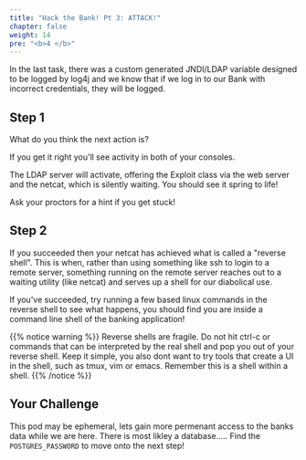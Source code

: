 ```yaml
---
title: "Hack the Bank! Pt 3: ATTACK!"
chapter: false
weight: 14
pre: "<b>4 </b>"
---
```


In the last task, there was a custom generated JNDI/LDAP variable designed to be logged by log4j and we know that if we log in to our Bank with incorrect credentials, they will be logged.

## Step 1
What do you think the next action is?

If you get it right you'll see activity in both of your consoles.

The LDAP server will activate, offering the Exploit class via the web server and the netcat, which is silently waiting. You should see it spring to life!

Ask your proctors for a hint if you get stuck!

## Step 2
If you succeeded then your netcat has achieved what is called a "reverse shell". This is when, rather than using something like ssh to login to a remote server, something running on the remote server reaches out to a waiting utility (like netcat) and serves up a shell for our diabolical use.

If you've succeeded, try running a few based linux commands in the reverse shell to see what happens, you should find you are inside a command line shell of the banking application!

{{% notice warning %}}
Reverse shells are fragile. Do not hit ctrl-c or commands that can be interpreted by the real shell and pop you out of your reverse shell. Keep it simple, you also dont want to try tools that create a UI in the shell, such as tmux, vim or emacs. Remember this is a shell within a shell.
{{% /notice %}}


## Your Challenge
This pod may be ephemeral, lets gain more permenant access to the banks data while we are here. There is most likley a database..... Find the `POSTGRES_PASSWORD` to move onto the next step!

